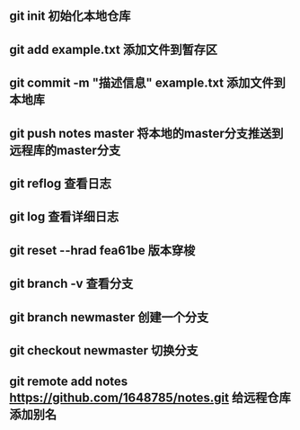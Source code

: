 ## git init 初始化本地仓库
## git add example.txt 添加文件到暂存区
## git commit -m "描述信息" example.txt 添加文件到本地库
## git push notes master 将本地的master分支推送到远程库的master分支
## git reflog 查看日志
## git log 查看详细日志
## git reset --hrad fea61be 版本穿梭 
## git branch -v 查看分支
## git branch newmaster 创建一个分支
## git checkout newmaster 切换分支
## git remote add notes https://github.com/1648785/notes.git 给远程仓库添加别名